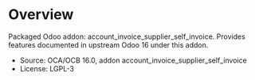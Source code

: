# Overview

Packaged Odoo addon: account_invoice_supplier_self_invoice. Provides features documented in upstream Odoo 16 under this addon.

- Source: OCA/OCB 16.0, addon account_invoice_supplier_self_invoice
- License: LGPL-3
